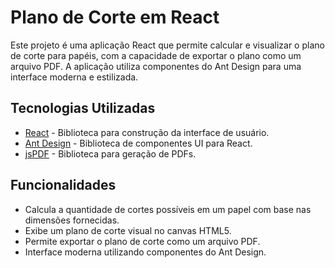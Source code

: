 # Plano de Corte em React

Este projeto é uma aplicação React que permite calcular e visualizar o plano de corte para papéis, com a capacidade de exportar o plano como um arquivo PDF. A aplicação utiliza componentes do Ant Design para uma interface moderna e estilizada.

## Tecnologias Utilizadas

- [React](https://reactjs.org/) - Biblioteca para construção da interface de usuário.
- [Ant Design](https://ant.design/) - Biblioteca de componentes UI para React.
- [jsPDF](https://github.com/eKoopmans/html2pdf) - Biblioteca para geração de PDFs.

## Funcionalidades

- Calcula a quantidade de cortes possíveis em um papel com base nas dimensões fornecidas.
- Exibe um plano de corte visual no canvas HTML5.
- Permite exportar o plano de corte como um arquivo PDF.
- Interface moderna utilizando componentes do Ant Design.



